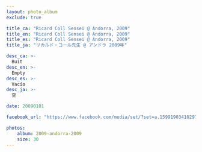 ```yaml
---
layout: photo_album
exclude: true

title_ca: "Ricard Coll Sensei @ Andorra, 2009"
title_en: "Ricard Coll Sensei @ Andorra, 2009"
title_es: "Ricard Coll Sensei @ Andorra, 2009"
title_ja: "リカルド・コール先生 @ アンドラ 2009年"

desc_ca: >-
  Buit
desc_en: >-
  Empty
desc_es: >-
  Vacío
desc_ja: >-
  空

date: 20090101

facebook_url: "https://www.facebook.com/media/set/?set=a.159919034102975"

photos:
    album: 2009-andorra-2009
    size: 30
---
```

